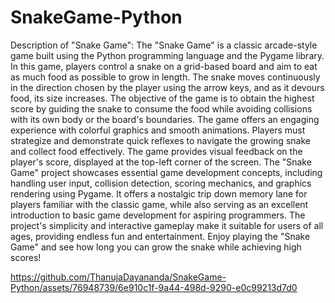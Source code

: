 # SnakeGame-Python
Description of "Snake Game":
The "Snake Game" is a classic arcade-style game built using the Python programming language and the Pygame library. In this game, players control a snake on a grid-based board and aim to eat as much food as possible to grow in length. The snake moves continuously in the direction chosen by the player using the arrow keys, and as it devours food, its size increases. The objective of the game is to obtain the highest score by guiding the snake to consume the food while avoiding collisions with its own body or the board's boundaries.
The game offers an engaging experience with colorful graphics and smooth animations. Players must strategize and demonstrate quick reflexes to navigate the growing snake and collect food effectively. The game provides visual feedback on the player's score, displayed at the top-left corner of the screen.
The "Snake Game" project showcases essential game development concepts, including handling user input, collision detection, scoring mechanics, and graphics rendering using Pygame. It offers a nostalgic trip down memory lane for players familiar with the classic game, while also serving as an excellent introduction to basic game development for aspiring programmers. The project's simplicity and interactive gameplay make it suitable for users of all ages, providing endless fun and entertainment. Enjoy playing the "Snake Game" and see how long you can grow the snake while achieving high scores!



https://github.com/ThanujaDayananda/SnakeGame-Python/assets/76948739/6e910c1f-9a44-498d-9290-e0c99213d7d0

